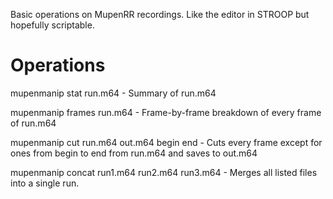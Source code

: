 Basic operations on MupenRR recordings. Like the editor in STROOP but hopefully scriptable.

# Operations

mupenmanip stat run.m64 - Summary of run.m64

mupenmanip frames run.m64 - Frame-by-frame breakdown of every frame of run.m64

mupenmanip cut run.m64 out.m64 begin end - Cuts every frame except for ones from begin to end from run.m64 and saves to out.m64

mupenmanip concat run1.m64 run2.m64 run3.m64 - Merges all listed files into a single run.

